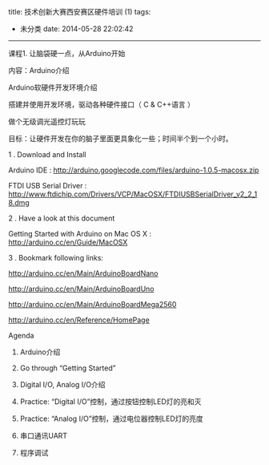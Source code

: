 title: 技术创新大赛西安赛区硬件培训 (1)
tags:
  - 未分类
date: 2014-05-28 22:02:42
---

课程1. 让脑袋硬一点，从Arduino开始

内容：Arduino介绍

Arduino软硬件开发环境介绍

搭建并使用开发环境，驱动各种硬件接口（ C &#038; C++语言 ）

做个无级调光遥控灯玩玩

目标：让硬件开发在你的脑子里面更具象化一些；时间半个到一个小时。

1 . Download and Install

Arduino IDE : http://arduino.googlecode.com/files/arduino-1.0.5-macosx.zip

FTDI USB Serial Driver : http://www.ftdichip.com/Drivers/VCP/MacOSX/FTDIUSBSerialDriver_v2_2_18.dmg

2 . Have a look at this document

Getting Started with Arduino on Mac OS X : http://arduino.cc/en/Guide/MacOSX

3 . Bookmark following links:

http://arduino.cc/en/Main/ArduinoBoardNano

http://arduino.cc/en/Main/ArduinoBoardUno

http://arduino.cc/en/Main/ArduinoBoardMega2560

http://arduino.cc/en/Reference/HomePage

Agenda

1. Arduino介绍

2. Go through &#8220;Getting Started&#8221;

3. Digital I/O, Analog I/O介绍

3. Practice: &#8220;Digital I/O&#8221;控制，通过按钮控制LED灯的亮和灭

4. Practice: &#8220;Analog I/O&#8221;控制，通过电位器控制LED灯的亮度

5. 串口通讯UART

6. 程序调试